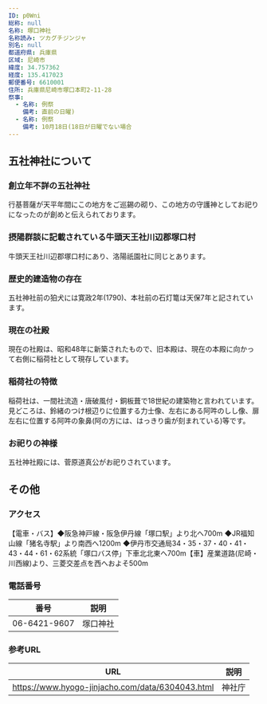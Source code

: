 ```yaml
---
ID: p0Wni
総称: null
名称: 塚口神社
名称読み: ツカグチジンジャ
別名: null
都道府県: 兵庫県
区域: 尼崎市
緯度: 34.757362
経度: 135.417023
郵便番号: 6610001
住所: 兵庫県尼崎市塚口本町2-11-28
祭事:
  - 名称: 例祭
    備考: 直前の日曜)
  - 名称: 例祭
    備考: 10月18日(18日が日曜でない場合
---
```


## 五社神社について

### 創立年不詳の五社神社

行基菩薩が天平年間にこの地方をご巡錫の砌り、この地方の守護神としてお祀りになったのが創めと伝えられております。

### 摂陽群談に記載されている牛頭天王社川辺郡塚口村

牛頭天王社川辺郡塚口村にあり、洛陽祇園社に同じとあります。

### 歴史的建造物の存在

五社神社前の狛犬には寛政2年(1790)、本社前の石灯篭は天保7年と記されています。

### 現在の社殿

現在の社殿は、昭和48年に新築されたもので、旧本殿は、現在の本殿に向かって右側に稲荷社として現存しています。

### 稲荷社の特徴

稲荷社は、一間社流造・唐破風付・銅板葺で18世紀の建築物と言われています。見どころは、鈴緒のつけ根辺りに位置する力士像、左右にある阿吽のしし像、扉左右に位置する阿吽の象鼻(阿の方には、はっきり歯が刻まれている)等です。

### お祀りの神様

五社神社殿には、菅原道真公がお祀りされています。

## その他

### アクセス

【電車・バス】◆阪急神戸線・阪急伊丹線「塚口駅」より北へ700m
◆JR福知山線「猪名寺駅」より南西へ1200m
◆伊丹市交通局34・35・37・40・41・43・44・61・62系統「塚口バス停」下車北北東へ700m【車】産業道路(尼崎・川西線)より、三菱交差点を西へおよそ500m

### 電話番号

| 番号         | 説明     |
| ------------ | -------- |
| 06-6421-9607 | 塚口神社 |

### 参考URL

| URL                                              | 説明   |
| ------------------------------------------------ | ------ |
| https://www.hyogo-jinjacho.com/data/6304043.html | 神社庁 |
